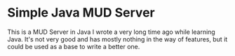 # Simple Java MUD Server
This is a MUD Server in Java I wrote a very long time ago while learning Java. It's not very good and has mostly nothing in the way of features, but it could be used as a base to write a better one.

